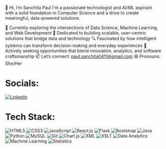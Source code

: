 👋 Hi, I’m Sanchita Paul
I'm a passionate technologist and AI/ML aspirant with a solid foundation in Computer Science and a drive to create meaningful, data-powered solutions.

🌱 Currently exploring the intersections of Data Science, Machine Learning, and Web Development
🚀 Dedicated to building scalable, user-centric solutions that bridge data and technology
🔍 Fascinated by how intelligent systems can transform decision-making and everyday experiences
💬 Actively seeking opportunities that blend innovation, analytics, and software craftsmanship
📫 Let’s connect: paul.sanchita0411@gmail.com
😄 Pronouns: She/Her

<!---
paulsanchita/paulsanchita is a ✨ special ✨ repository because its `README.md` (this file) appears on your GitHub profile.
You can click the Preview link to take a look at your changes.
--->
# Socials:
[![LinkedIn](https://img.shields.io/badge/linkedin-%230077B5.svg?style=for-the-badge&logo=linkedin&logoColor=white)](https://linkedin.com/in/paulsanchita)

# Tech Stack:
![HTML5](https://img.shields.io/badge/-HTML5-E34F26?style=flat&logo=html5&logoColor=white)
![CSS3](https://img.shields.io/badge/-CSS3-1572B6?style=flat&logo=css3)
![JavaScript](https://img.shields.io/badge/-JavaScript-F7DF1E?style=flat&logo=javascript&logoColor=black)
![React.js](https://img.shields.io/badge/-React-61DAFB?style=flat&logo=react&logoColor=black)
![Flask](https://img.shields.io/badge/-Flask-000000?style=flat&logo=flask)
![Bootstrap](https://img.shields.io/badge/-Bootstrap-563D7C?style=flat&logo=bootstrap&logoColor=white)
![Java](https://img.shields.io/badge/-Java-007396?style=flat&logo=java&logoColor=white)
![Python](https://img.shields.io/badge/-Python-3776AB?style=flat&logo=python&logoColor=white)
![MySQL](https://img.shields.io/badge/-MySQL-4479A1?style=flat&logo=mysql&logoColor=white)
![Git](https://img.shields.io/badge/-Git-F05032?style=flat&logo=git&logoColor=white)
![Chart.js](https://img.shields.io/badge/-Chart.js-FF6384?style=flat&logo=chartdotjs&logoColor=white)
![XML](https://img.shields.io/badge/-XML-FF6600?style=flat&logo=xml&logoColor=white)
![XSLT](https://img.shields.io/badge/-XSLT-0060A9?style=flat)
![Data Analytics](https://img.shields.io/badge/-Data%20Analytics-0077B5?style=flat&logo=googleanalytics&logoColor=white)
![Machine Learning](https://img.shields.io/badge/-Machine%20Learning-102542?style=flat&logo=tensorflow&logoColor=orange)
![Statistics](https://img.shields.io/badge/-Statistics-4CAF50?style=flat)
